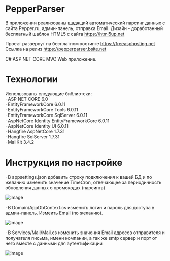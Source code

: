 # PepperParser

В приложении реализованы щадящий автоматический парсинг данных с сайта Pepper.ru, админ-панель, отправка Email.
Дизайн - доработанный бесплатный шаблон HTML5 с сайта https://html5up.net

Проект развернут на бесплатном хостинге https://freeasphosting.net
Ссылка на релиз https://pepperparser.bsite.net

C# ASP NET CORE MVC Web приложение.

# Технологии

Использованы следующие библиотеки:  
· ASP NET CORE 6.0  
· EntityFrameworkCore 6.0.11  
· EntityFrameworkCore Tools 6.0.11  
· EntityFrameworkCore SqlServer 6.0.11  
· AspNetCore Identity EntityFrameworkCore 6.0.11  
· AspNetCore Identity UI 6.0.11  
· Hangfire AspNetCore 1.7.31  
· Hangfire SqlServer 1.7.31  
· MailKit 3.4.2  

# Инструкция по настройке

· В appsettings.json добавить строку подключения к вашей БД и по желанию изменить значение TimeCron, отвечающее за периодичность обновления данных о промокодах (парсинга)  

![image](https://user-images.githubusercontent.com/118601762/202902464-05e34ccf-9971-4447-a017-038a268501b9.png)

· В Domain/AppDbContext.cs изменить логин и пароль для доступа в админ-панель. Измеить Email (по желанию).  

![image](https://user-images.githubusercontent.com/118601762/202902895-53d1f4a5-40a6-4f68-879d-191c596862bb.png)

· В Services/Mail/Mail.cs изменить значения Email адресов отправителя и получателя письма, имени компании, а так же smtp сервер и порт от него вместе с данными для аутентификации  

![image](https://user-images.githubusercontent.com/118601762/202902554-496567cc-ddd3-491f-bbe7-9bce0e7208ad.png)
